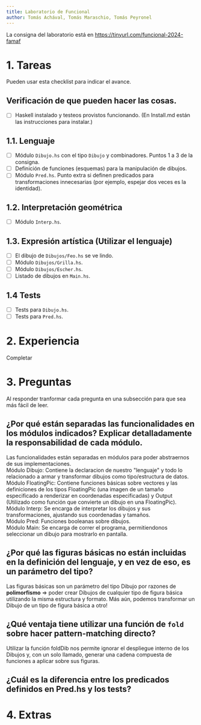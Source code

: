 ```yaml
---
title: Laboratorio de Funcional
author: Tomás Achával, Tomás Maraschio, Tomás Peyronel
---
```

La consigna del laboratorio está en https://tinyurl.com/funcional-2024-famaf

# 1. Tareas
Pueden usar esta checklist para indicar el avance.

## Verificación de que pueden hacer las cosas.
- [ ] Haskell instalado y testeos provistos funcionando. (En Install.md están las instrucciones para instalar.)

## 1.1. Lenguaje
- [ ] Módulo `Dibujo.hs` con el tipo `Dibujo` y combinadores. Puntos 1 a 3 de la consigna.
- [ ] Definición de funciones (esquemas) para la manipulación de dibujos.
- [ ] Módulo `Pred.hs`. Punto extra si definen predicados para transformaciones innecesarias (por ejemplo, espejar dos veces es la identidad).

## 1.2. Interpretación geométrica
- [ ] Módulo `Interp.hs`.

## 1.3. Expresión artística (Utilizar el lenguaje)
- [ ] El dibujo de `Dibujos/Feo.hs` se ve lindo.
- [ ] Módulo `Dibujos/Grilla.hs`.
- [ ] Módulo `Dibujos/Escher.hs`.
- [ ] Listado de dibujos en `Main.hs`.

## 1.4 Tests
- [ ] Tests para `Dibujo.hs`.
- [ ] Tests para `Pred.hs`.

# 2. Experiencia
Completar

# 3. Preguntas
Al responder tranformar cada pregunta en una subsección para que sea más fácil de leer.

## ¿Por qué están separadas las funcionalidades en los módulos indicados? Explicar detalladamente la responsabilidad de cada módulo.
<!-- TODO: ***explicar detalladamente***-->
Las funcionalidades están separadas en módulos para poder abstraernos de sus implementaciones.<br>
Módulo Dibujo: Contiene la declaracion de nuestro "lenguaje" y todo lo relacionado a armar y transformar dibujos como tipo/estructura de datos.<br>
Módulo FloatingPic: Contiene funciones básicas sobre vectores y las definiciones de los tipos FloatingPic (una imagen de un tamaño especificado a renderizar en coordenadas especificadas) y Output (Utilizado como función que convierte un dibujo en una FloatingPic).<br>
Módulo Interp: Se encarga de interpretar los dibujos y sus transformaciones, ajustando sus coordenadas y tamaños.<br>
Módulo Pred: Funciones booleanas sobre dibujos.<br>
Módulo Main: Se encarga de correr el programa, permitiendonos seleccionar un dibujo para mostrarlo en pantalla.
## ¿Por qué las figuras básicas no están incluidas en la definición del lenguaje, y en vez de eso, es un parámetro del tipo?
Las figuras básicas son un parámetro del tipo Dibujo por razones de **polimorfismo** => poder crear Dibujos de cualquier tipo de figura básica utilizando la misma estructura y formato. Más aún, podemos transformar un Dibujo de un tipo de figura básica a otro!
## ¿Qué ventaja tiene utilizar una función de `fold` sobre hacer pattern-matching directo?
Utilizar la función foldDib nos permite ignorar el despliegue interno de los Dibujos y, con un solo llamado, generar una cadena compuesta de funciones a aplicar sobre sus figuras.
## ¿Cuál es la diferencia entre los predicados definidos en Pred.hs y los tests?
<!-- TODO: what -->
# 4. Extras
<!-- TODO: @tom explicar como generaste los puntos del escher -->